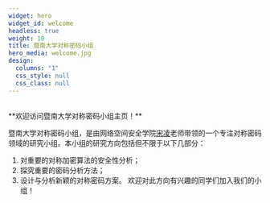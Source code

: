 ```yaml
---
widget: hero
widget_id: welcome
headless: true
weight: 10
title: 暨南大学对称密码小组
hero_media: welcome.jpg
design:
  columns: "1"
  css_style: null
  css_class: null
---
```


<br>
**欢迎访问暨南大学对称密码小组主页！**

暨南大学对称密码小组，是由网络空间安全学院[宋凌](./authors/admin/)老师带领的一个专注对称密码领域的研究小组。本小组的研究方向包括但不限于以下几部分：
1. 对重要的对称加密算法的安全性分析；
2. 探究重要的密码分析方法；
3. 设计与分析新颖的对称密码方案。
欢迎对此方向有兴趣的同学们加入我们的小组！
